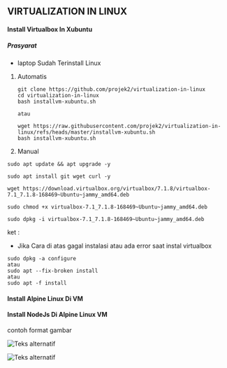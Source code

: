 ## VIRTUALIZATION IN LINUX
#### Install Virtualbox In Xubuntu
##### Prasyarat 
- laptop Sudah Terinstall Linux
  
1. Automatis
   ```
   git clone https://github.com/projek2/virtualization-in-linux
   cd virtualization-in-linux
   bash installvm-xubuntu.sh

   atau

   wget https://raw.githubusercontent.com/projek2/virtualization-in-linux/refs/heads/master/installvm-xubuntu.sh
   bash installvm-xubuntu.sh
   ```   
2. Manual
```
sudo apt update && apt upgrade -y

sudo apt install git wget curl -y

wget https://download.virtualbox.org/virtualbox/7.1.8/virtualbox-7.1_7.1.8-168469~Ubuntu~jammy_amd64.deb

sudo chmod +x virtualbox-7.1_7.1.8-168469~Ubuntu~jammy_amd64.deb

sudo dpkg -i virtualbox-7.1_7.1.8-168469~Ubuntu~jammy_amd64.deb
```
ket : 
- Jika Cara di atas gagal instalasi atau ada error saat instal virtualbox

```
sudo dpkg -a configure
atau
sudo apt --fix-broken install
atau
sudo apt -f install
```
#### Install Alpine Linux Di VM








#### Install NodeJs Di Alpine Linux VM



contoh format gambar

![Teks alternatif](https://i.imgur.com/HgeQmvN.jpeg)

![Teks alternatif](https://i.imgur.com/MRK1DFt.jpeg)


   
